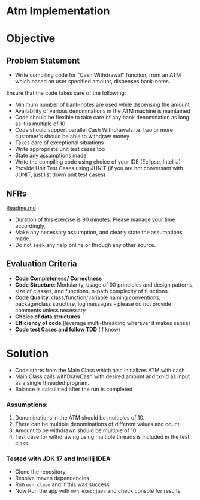 # Atm Implementation

# Objective

## Problem Statement

- Write compiling code for "Cash Withdrawal" function, from an ATM which based on user specified amount,
  dispenses bank-notes.

Ensure that the code takes care of the following:

- Minimum number of bank-notes are used while dispensing the amount
- Availability of various denominations in the ATM machine is maintained
- Code should be flexible to take care of any bank denomination as long as it is multiple of 10
- Code should support parallel Cash Withdrawals i.e. two or more customer's should be able to withdraw money
- Takes care of exceptional situations
- Write appropriate unit test cases too
- State any assumptions made
- Write the compiling code using choice of your IDE (Eclipse, IntelliJ)
- Provide Unit Test Cases using JUNIT (if you are not conversant with JUNIT, just list down unit test cases)

## NFRs
[Readme.md](Readme.md)
- Duration of this exercise is 90 minutes. Please manage your time accordingly,
- Make any necessary assumption, and clearly state the assumptions made.
- Do not seek any help online or through any other source.

## Evaluation Criteria

- **Code Completeness/ Correctness**
- **Code Structure**: Modularity, usage of 00 principles and design patterns, size of classes, and functions, n-path
  complexity of functions.
- **Code Quality**: class/function/variable naming conventions, package/class structure, log messages - please do not
  provide comments unless necessary
- **Choice of data structures**
- **Efficiency of code** (leverage multi-threading wherever it makes sense)
- **Code test Cases and follow TDD** (if know)

# Solution
- Code starts from the Main Class which also initializes ATM with cash
- Main Class calls withDrawCash with desired amount and txnId as input as a single threaded program.
- Balance is calculated after the run is completed 

### Assumptions:

1. Denominations in the ATM should be multiples of 10.
2. There can be multiple denominations of different values and count.
3. Amount to be withdrawn should be multiple of 10
4. Test case for withdrawing using multiple threads is included in the test class.

### Tested with JDK 17 and Intellij IDEA
- Clone the repository 
- Resolve maven dependencies
- Run `mvn clean` and if this was success
- Now Run the app with `mvn exec:java` and check console for results
